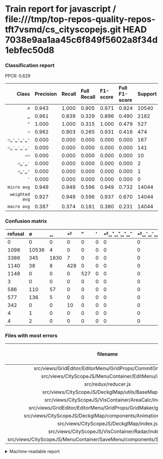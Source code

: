 # Train report for javascript / file:///tmp/top-repos-quality-repos-tft7vsmd/cs_cityscopejs.git HEAD 7038e9aa1aa45c6f849f5602a8f34d1ebfec50d8

### Classification report

PPCR: 0.629

| Class | Precision | Recall | Full Recall | F1-score | Full F1-score | Support | Full Support | PPCR |
|------:|:----------|:-------|:------------|:---------|:---------|:--------|:-------------|:-----|
| `∅` | 0.943| 1.000| 0.905| 0.971| 0.924| 10540| 11638| 0.906 |
| `␣` | 0.961| 0.839| 0.329| 0.896| 0.490| 2182| 5568| 0.392 |
| `"` | 1.000| 1.000| 0.315| 1.000| 0.479| 527| 1675| 0.315 |
| `⏎` | 0.962| 0.903| 0.265| 0.931| 0.416| 474| 1614| 0.294 |
| `⏎␣⁺␣⁺␣⁺␣⁺` | 0.000| 0.000| 0.000| 0.000| 0.000| 167| 753| 0.222 |
| `⏎␣⁻␣⁻␣⁻␣⁻` | 0.000| 0.000| 0.000| 0.000| 0.000| 141| 718| 0.196 |
| `⏎⏎` | 0.000| 0.000| 0.000| 0.000| 0.000| 10| 352| 0.028 |
| `⏎␣⁻␣⁻` | 0.000| 0.000| 0.000| 0.000| 0.000| 2| 6| 0.333 |
| `⏎␣⁺␣⁺` | 0.000| 0.000| 0.000| 0.000| 0.000| 1| 5| 0.200 |
| `'` | 0.000| 0.000| 0.000| 0.000| 0.000| 0| 3| 0.000 |
| `micro avg` | 0.949| 0.949| 0.596| 0.949| 0.732| 14044| 22332| 0.629 |
| `weighted avg` | 0.927| 0.949| 0.596| 0.937| 0.670| 14044| 22332| 0.629 |
| `macro avg` | 0.387| 0.374| 0.181| 0.380| 0.231| 14044| 22332| 0.629 |

### Confusion matrix

|refusal|  ∅| ␣| ⏎| "| '| ⏎␣⁺␣⁺␣⁺␣⁺| ⏎␣⁻␣⁻␣⁻␣⁻| ⏎⏎| ⏎␣⁺␣⁺| ⏎␣⁻␣⁻| 
|:---|:---|:---|:---|:---|:---|:---|:---|:---|:---|:---|
|0 |0 |0 |0 |0 |0 |0 |0 |0 |0 |0 |
|1098 |10536 |4 |0 |0 |0 |0 |0 |0 |0 |0 |
|3386 |345 |1830 |7 |0 |0 |0 |0 |0 |0 |0 |
|1140 |38 |8 |428 |0 |0 |0 |0 |0 |0 |0 |
|1148 |0 |0 |0 |527 |0 |0 |0 |0 |0 |0 |
|3 |0 |0 |0 |0 |0 |0 |0 |0 |0 |0 |
|586 |110 |57 |0 |0 |0 |0 |0 |0 |0 |0 |
|577 |136 |5 |0 |0 |0 |0 |0 |0 |0 |0 |
|342 |0 |0 |10 |0 |0 |0 |0 |0 |0 |0 |
|4 |1 |0 |0 |0 |0 |0 |0 |0 |0 |0 |
|4 |2 |0 |0 |0 |0 |0 |0 |0 |0 |0 |

### Files with most errors

| filename | number of errors|
|:----:|:-----|
| src/views/GridEditor/EditorMenu/GridProps/CommitGrid/index.js | 55 |
| src/views/CityScopeJS/MenuContainer/EditMenu/index.js | 43 |
| src/redux/reducer.js | 38 |
| src/views/CityScopeJS/DeckglMap/utils/BaseMapUtils.js | 34 |
| src/views/CityScopeJS/VisContainer/AreaCalc/index.js | 27 |
| src/views/GridEditor/EditorMenu/GridProps/GridMaker/gridCreator.js | 25 |
| src/views/CityScopeJS/DeckglMap/components/AnimationComponent.js | 24 |
| src/views/CityScopeJS/DeckglMap/index.js | 24 |
| src/views/CityScopeJS/VisContainer/Radar/index.js | 22 |
| src/views/CityScopeJS/MenuContainer/SaveMenu/components/ScenarioItems/index.js | 22 |

<details>
    <summary>Machine-readable report</summary>
```json
{
  "cl_report": {"\"": {"f1-score": 1.0, "precision": 1.0, "recall": 1.0, "support": 527}, "\u0027": {"f1-score": 0.0, "precision": 0.0, "recall": 0.0, "support": 0}, "macro avg": {"f1-score": 0.379789082710825, "precision": 0.3866341948710845, "recall": 0.37412541898473584, "support": 14044}, "micro avg": {"f1-score": 0.9485189404727997, "precision": 0.9485189404727997, "recall": 0.9485189404727997, "support": 14044}, "weighted avg": {"f1-score": 0.9366429520714233, "precision": 0.9273445026296743, "recall": 0.9485189404727997, "support": 14044}, "\u2205": {"f1-score": 0.970702045328911, "precision": 0.9434097421203438, "recall": 0.9996204933586338, "support": 10540}, "\u23ce": {"f1-score": 0.9314472252448311, "precision": 0.9617977528089887, "recall": 0.9029535864978903, "support": 474}, "\u23ce\u23ce": {"f1-score": 0.0, "precision": 0.0, "recall": 0.0, "support": 10}, "\u23ce\u2423\u207a\u2423\u207a": {"f1-score": 0.0, "precision": 0.0, "recall": 0.0, "support": 1}, "\u23ce\u2423\u207a\u2423\u207a\u2423\u207a\u2423\u207a": {"f1-score": 0.0, "precision": 0.0, "recall": 0.0, "support": 167}, "\u23ce\u2423\u207b\u2423\u207b": {"f1-score": 0.0, "precision": 0.0, "recall": 0.0, "support": 2}, "\u23ce\u2423\u207b\u2423\u207b\u2423\u207b\u2423\u207b": {"f1-score": 0.0, "precision": 0.0, "recall": 0.0, "support": 141}, "\u2423": {"f1-score": 0.8957415565345082, "precision": 0.9611344537815126, "recall": 0.8386801099908341, "support": 2182}},
  "cl_report_full": {"\"": {"f1-score": 0.4786557674841053, "precision": 1.0, "recall": 0.3146268656716418, "support": 1675}, "\u0027": {"f1-score": 0.0, "precision": 0.0, "recall": 0.0, "support": 3}, "macro avg": {"f1-score": 0.23081876323551, "precision": 0.3866341948710845, "recall": 0.18137805273485985, "support": 22332}, "micro avg": {"f1-score": 0.7324059819661315, "precision": 0.9485189404727997, "recall": 0.596498298405875, "support": 22332}, "weighted avg": {"f1-score": 0.669588235840613, "precision": 0.875798889059902, "recall": 0.596498298405875, "support": 22332}, "\u2205": {"f1-score": 0.923967377006051, "precision": 0.9434097421203438, "recall": 0.9053101907544252, "support": 11638}, "\u23ce": {"f1-score": 0.4157357940747936, "precision": 0.9617977528089887, "recall": 0.265179677819083, "support": 1614}, "\u23ce\u23ce": {"f1-score": 0.0, "precision": 0.0, "recall": 0.0, "support": 352}, "\u23ce\u2423\u207a\u2423\u207a": {"f1-score": 0.0, "precision": 0.0, "recall": 0.0, "support": 5}, "\u23ce\u2423\u207a\u2423\u207a\u2423\u207a\u2423\u207a": {"f1-score": 0.0, "precision": 0.0, "recall": 0.0, "support": 753}, "\u23ce\u2423\u207b\u2423\u207b": {"f1-score": 0.0, "precision": 0.0, "recall": 0.0, "support": 6}, "\u23ce\u2423\u207b\u2423\u207b\u2423\u207b\u2423\u207b": {"f1-score": 0.0, "precision": 0.0, "recall": 0.0, "support": 718}, "\u2423": {"f1-score": 0.48982869379014987, "precision": 0.9611344537815126, "recall": 0.3286637931034483, "support": 5568}},
  "ppcr": 0.6288733655740641
}
```
</details>
